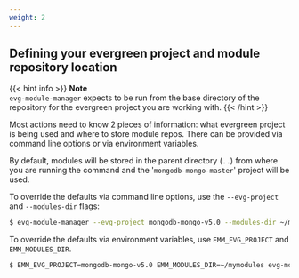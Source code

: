 ```yaml
---
weight: 2
---
```

## Defining your evergreen project and module repository location

{{< hint info >}}
**Note**\
`evg-module-manager` expects to be run from the base directory of the repository for the
evergreen project you are working with.
{{< /hint >}}

Most actions need to know 2 pieces of information: what evergreen project is being used and where
to store module repos. There can be provided via command line options or via environment variables.

By default, modules will be stored in the parent directory (`..`) from where you are running the command
and the '`mongodb-mongo-master`' project will be used.

To override the defaults via command line options, use the `--evg-project` and `--modules-dir` flags:

```bash
$ evg-module-manager --evg-project mongodb-mongo-v5.0 --modules-dir ~/my_modules ...
```

To override the defaults via environment variables, use `EMM_EVG_PROJECT` and `EMM_MODULES_DIR`.

```bash
$ EMM_EVG_PROJECT=mongodb-mongo-v5.0 EMM_MODULES_DIR=~/mymodules evg-module-manager ...
```
